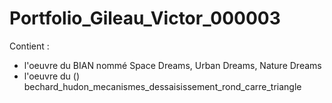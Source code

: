 # Portfolio_Gileau_Victor_000003

Contient :

- l'oeuvre du BIAN nommé Space Dreams, Urban Dreams, Nature Dreams
- l'oeuvre du () bechard_hudon_mecanismes_dessaisissement_rond_carre_triangle
